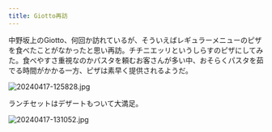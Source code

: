 ```yaml
---
title: Giotto再訪
---
```


中野坂上のGiotto、何回か訪れているが、そういえばレギュラーメニューのピザを食べたことがなかったと思い再訪。チチニエッリというしらすのピザにしてみた。食べやすさ重視なのかパスタを頼むお客さんが多い中、おそらくパスタを茹でる時間がかかる一方、ピザは素早く提供されるようだ。

![20240417-125828.jpg](https://ceshmina-photos.s3.ap-northeast-1.amazonaws.com/medium/202404/20240417-125828.jpg)

ランチセットはデザートもついて大満足。

![20240417-131052.jpg](https://ceshmina-photos.s3.ap-northeast-1.amazonaws.com/medium/202404/20240417-131052.jpg)
